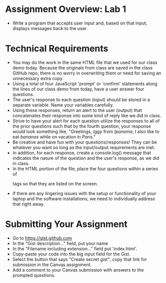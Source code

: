 # Assignment Overview: Lab 1

- Write a program that accepts user input and, based on that input, displays messages back to the user.


# Technical Requirements

- You may do the work in the same HTML file that we used for our class demo today. Because the originals from class are saved in the class GitHub repo, there is no worry in overwriting them or need for saving an unnecessary extra copy.
- Using a total of four JavaScript 'prompt' or 'confirm' statements along the lines of our class demo from today, have a user answer four questions.
- The user's response to each question (input) should be stored in a separate variable. Name your variables carefully.
- Using these responses, return an alert to the user (output) that concatenates their response into some kind of reply like we did in class.
- Strive to have your alert for each question utilize the responses to all of the prior questions such that by the fourth question, your response would look something like, "Greetings, *Iggy* from *Ipanema*, I also like to eat *bananas* while on vacation in *Paris*."
- Be creative and have fun with your questions/responses! They can be whatever you want so long as the input/output requirements are met.
- In addition, for each response, create a console.log() message that indicates the nature of the question and the user's response, as we did in class.
- In the HTML portion of the file, place the four questions within a series of <p> tags so that they are listed on the screen.
- If there are any lingering issues with the setup or functionality of your laptop and the software installations, we need to individually address that right away.

# Submitting Your Assignment

- Go to https://gist.github.com
- In the "Gist description..." field, put your name
- In the "Filename including extension..." field put 'index.html'.
- Copy-paste your code into the big input field for the Gist.
- Select the button that says "Create secret gist"; copy that link for submission in the Canvas assignment.
- Add a comment to your Canvas submission with answers to the prompted questions.